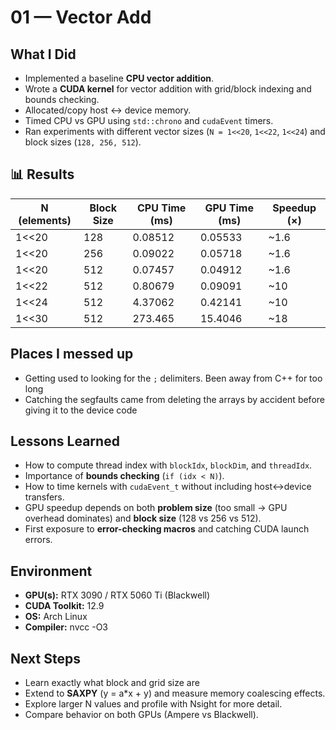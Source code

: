 
# 01 — Vector Add

## What I Did
- Implemented a baseline **CPU vector addition**.
- Wrote a **CUDA kernel** for vector addition with grid/block indexing and bounds checking.
- Allocated/copy host ↔ device memory.
- Timed CPU vs GPU using `std::chrono` and `cudaEvent` timers.
- Ran experiments with different vector sizes (`N = 1<<20`, `1<<22`, `1<<24`) and block sizes (`128, 256, 512`).

## 📊 Results
| N (elements) | Block Size | CPU Time (ms) | GPU Time (ms) | Speedup (×) |
|--------------|------------|---------------|---------------|------------|
| 1<<20        | 128        | 0.08512       | 0.05533       | ~1.6       |
| 1<<20        | 256        | 0.09022       | 0.05718       | ~1.6       |
| 1<<20        | 512        | 0.07457       | 0.04912       | ~1.6       |
| 1<<22        | 512        | 0.80679       | 0.09091       | ~10        |
| 1<<24        | 512        | 4.37062       | 0.42141       | ~10        |
| 1<<30        | 512        | 273.465       | 15.4046       | ~18        |

## Places I messed up
- Getting used to looking for the `;` delimiters. Been away from C++ for too long
- Catching the segfaults came from deleting the arrays by accident before giving it to the device code

## Lessons Learned
- How to compute thread index with `blockIdx`, `blockDim`, and `threadIdx`.
- Importance of **bounds checking** (`if (idx < N)`).
- How to time kernels with `cudaEvent_t` without including host↔device transfers.
- GPU speedup depends on both **problem size** (too small → GPU overhead dominates) and **block size** (128 vs 256 vs 512).
- First exposure to **error-checking macros** and catching CUDA launch errors.

## Environment
- **GPU(s):** RTX 3090 / RTX 5060 Ti (Blackwell)  
- **CUDA Toolkit:** 12.9  
- **OS:** Arch Linux 
- **Compiler:** nvcc -O3

## Next Steps
- Learn exactly what block and grid size are
- Extend to **SAXPY** (y = a*x + y) and measure memory coalescing effects.
- Explore larger N values and profile with Nsight for more detail.
- Compare behavior on both GPUs (Ampere vs Blackwell).
